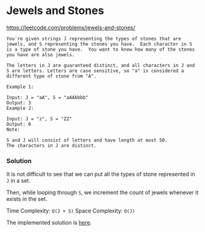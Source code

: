 # Jewels and Stones

https://leetcode.com/problems/jewels-and-stones/

```
You're given strings J representing the types of stones that are jewels, and S representing the stones you have.  Each character in S is a type of stone you have.  You want to know how many of the stones you have are also jewels.

The letters in J are guaranteed distinct, and all characters in J and S are letters. Letters are case sensitive, so "a" is considered a different type of stone from "A".

Example 1:

Input: J = "aA", S = "aAAbbbb"
Output: 3
Example 2:

Input: J = "z", S = "ZZ"
Output: 0
Note:

S and J will consist of letters and have length at most 50.
The characters in J are distinct.
```

### Solution

It is not difficult to see that we can put all the types of stone represented in `J` in a set.

Then, while looping through `S`, we increment the count of jewels whenever it exists in the set.

Time Complexity: `O(J + S)`
Space Complexity: `O(J)`

The implemented solution is [here](jewelsAndStones.js).
